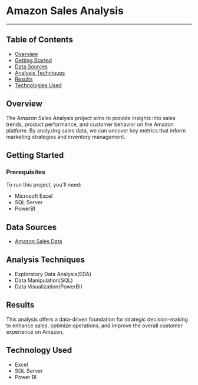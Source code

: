 # Amazon Sales Analysis
---
## Table of Contents
- [Overview](#overview)
- [Getting Started](#getting-started)
- [Data Sources](#data-sources)
- [Analysis Techniques](#analysis-techniques)
- [Results](#results)
- [Technologies Used](#technologies-used)

## Overview

The Amazon Sales Analysis project aims to provide insights into sales trends, product performance, and customer behavior on the Amazon platform. By analyzing sales data, we can uncover key metrics that inform marketing strategies and inventory management.

## Getting Started

### Prerequisites

To run this project, you'll need:

- Microsoft Excel
- SQL Server
- PowerBI
## Data Sources
- [Amazon Sales Data](#www.kaggle.com)
  
## Analysis Techniques
- Exploratory Data Analysis(EDA)
- Data Manipulation(SQL)
- Data Visualization(PowerBI)

## Results
This analysis offers a data-driven foundation for strategic decision-making to enhance sales, optimize operations, and improve the overall customer experience on Amazon.

## Technology Used
- Excel
- SQL Server
- Power BI

